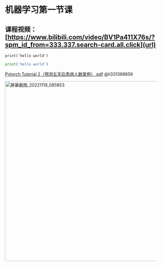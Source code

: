# 机器学习第一节课
## 课程视频：[https://www.bilibili.com/video/BV1Pa411X76s/?spm_id_from=333.337.search-card.all.click](url)
`print('hello world')`

```python
print('hello world')
```

[Pytorch Tutorial 2（预测五天后患病人数案例）.pdf](https://github.com/user-attachments/files/16215960/Pytorch.Tutorial.2.pdf)
@li331368859 

<img width="595" alt="屏幕截图_20221119_085853" src="https://github.com/user-attachments/assets/e58c42c7-6bac-46dd-9d07-1d2ca876dd28">
